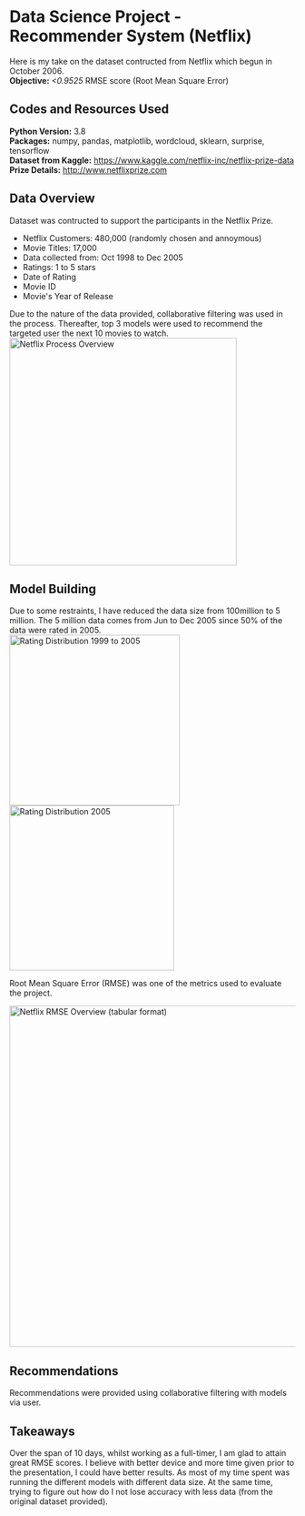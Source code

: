 # Data Science Project - Recommender System (Netflix)

Here is my take on the dataset contructed from Netflix which begun in October 2006.
\
**Objective:** _<0.9525_ RMSE score (Root Mean Square Error) 

## Codes and Resources Used 
**Python Version:** 3.8 \
**Packages:** numpy, pandas, matplotlib, wordcloud, sklearn, surprise, tensorflow \
**Dataset from Kaggle:** https://www.kaggle.com/netflix-inc/netflix-prize-data \
**Prize Details:** http://www.netflixprize.com 

## Data Overview 
Dataset was contructed to support the participants in the Netflix Prize. 

- Netflix Customers: 480,000 (randomly chosen and annoymous) 
- Movie Titles: 17,000 
- Data collected from: Oct 1998 to Dec 2005 
- Ratings: 1 to 5 stars
- Date of Rating 
- Movie ID
- Movie's Year of Release

Due to the nature of the data provided, collaborative filtering was used in the process. Thereafter, top 3 models were used to recommend the targeted user the next 10 movies to watch. 
\
<img width="400" alt="Netflix Process Overview" src="https://user-images.githubusercontent.com/77626155/128596852-21fe5932-e81d-4cee-9e90-41507dac9c0d.PNG">

## Model Building
Due to some restraints, I have reduced the data size from 100million to 5 million. The 5 million data comes from Jun to Dec 2005 since 50% of the data were rated in 2005.
\
<img width="300" alt="Rating Distribution 1999 to 2005" src="https://user-images.githubusercontent.com/77626155/128596727-82a16ea8-f5ce-4452-9faf-c59d101cc149.PNG">
<img width="290" alt="Rating Distribution 2005" src="https://user-images.githubusercontent.com/77626155/128596737-7befcc9f-54f5-44ca-925c-d5ceb9310cd5.PNG">

Root Mean Square Error (RMSE) was one of the metrics used to evaluate the project. 

<img width="600" alt="Netflix RMSE Overview (tabular format)" src="https://user-images.githubusercontent.com/77626155/128596596-706a850f-f293-4366-8423-ab8dfac5329c.PNG">


## Recommendations
Recommendations were provided using collaborative filtering with models via user. 


## Takeaways 
Over the span of 10 days, whilst working as a full-timer, I am glad to attain great RMSE scores. I believe with better device and more time given prior to the presentation, I could have better results. As most of my time spent was running the different models with different data size. At the same time, trying to figure out how do I not lose accuracy with less data (from the original dataset provided). 
